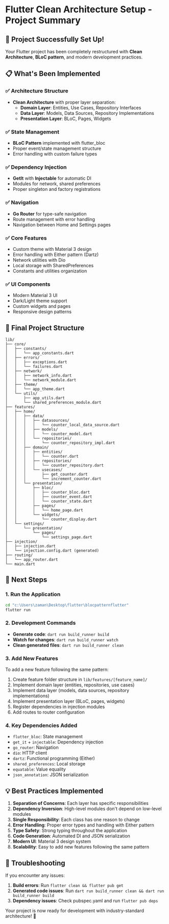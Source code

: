 # Flutter Clean Architecture Setup - Project Summary

## 🎉 Project Successfully Set Up!

Your Flutter project has been completely restructured with **Clean Architecture**, **BLoC pattern**, and modern development practices.

## 📋 What's Been Implemented

### ✅ Architecture Structure
- **Clean Architecture** with proper layer separation:
  - **Domain Layer**: Entities, Use Cases, Repository Interfaces
  - **Data Layer**: Models, Data Sources, Repository Implementations  
  - **Presentation Layer**: BLoC, Pages, Widgets

### ✅ State Management
- **BLoC Pattern** implemented with flutter_bloc
- Proper event/state management structure
- Error handling with custom failure types

### ✅ Dependency Injection
- **GetIt** with **Injectable** for automatic DI
- Modules for network, shared preferences
- Proper singleton and factory registrations

### ✅ Navigation
- **Go Router** for type-safe navigation
- Route management with error handling
- Navigation between Home and Settings pages

### ✅ Core Features
- Custom theme with Material 3 design
- Error handling with Either pattern (Dartz)
- Network utilities with Dio
- Local storage with SharedPreferences
- Constants and utilities organization

### ✅ UI Components
- Modern Material 3 UI
- Dark/Light theme support
- Custom widgets and pages
- Responsive design patterns

## 📁 Final Project Structure

```
lib/
├── core/
│   ├── constants/
│   │   └── app_constants.dart
│   ├── errors/
│   │   ├── exceptions.dart
│   │   └── failures.dart
│   ├── network/
│   │   ├── network_info.dart
│   │   └── network_module.dart
│   ├── theme/
│   │   └── app_theme.dart
│   └── utils/
│       ├── app_utils.dart
│       └── shared_preferences_module.dart
├── features/
│   ├── home/
│   │   ├── data/
│   │   │   ├── datasources/
│   │   │   │   └── counter_local_data_source.dart
│   │   │   ├── models/
│   │   │   │   └── counter_model.dart
│   │   │   └── repositories/
│   │   │       └── counter_repository_impl.dart
│   │   ├── domain/
│   │   │   ├── entities/
│   │   │   │   └── counter.dart
│   │   │   ├── repositories/
│   │   │   │   └── counter_repository.dart
│   │   │   └── usecases/
│   │   │       ├── get_counter.dart
│   │   │       └── increment_counter.dart
│   │   └── presentation/
│   │       ├── bloc/
│   │       │   ├── counter_bloc.dart
│   │       │   ├── counter_event.dart
│   │       │   └── counter_state.dart
│   │       ├── pages/
│   │       │   └── home_page.dart
│   │       └── widgets/
│   │           └── counter_display.dart
│   └── settings/
│       └── presentation/
│           └── pages/
│               └── settings_page.dart
├── injection/
│   ├── injection.dart
│   └── injection.config.dart (generated)
├── routing/
│   └── app_router.dart
└── main.dart
```

## 🚀 Next Steps

### 1. Run the Application
```bash
cd "c:\Users\zaman\Desktop\flutter\blocpatternflutter"
flutter run
```

### 2. Development Commands
- **Generate code**: `dart run build_runner build`
- **Watch for changes**: `dart run build_runner watch`
- **Clean generated files**: `dart run build_runner clean`

### 3. Add New Features
To add a new feature following the same pattern:

1. Create feature folder structure in `lib/features/[feature_name]/`
2. Implement domain layer (entities, repositories, use cases)
3. Implement data layer (models, data sources, repository implementations)
4. Implement presentation layer (BLoC, pages, widgets)
5. Register dependencies in injection modules
6. Add routes to router configuration

### 4. Key Dependencies Added
- `flutter_bloc`: State management
- `get_it` + `injectable`: Dependency injection
- `go_router`: Navigation
- `dio`: HTTP client
- `dartz`: Functional programming (Either)
- `shared_preferences`: Local storage
- `equatable`: Value equality
- `json_annotation`: JSON serialization

## 💡 Best Practices Implemented

1. **Separation of Concerns**: Each layer has specific responsibilities
2. **Dependency Inversion**: High-level modules don't depend on low-level modules
3. **Single Responsibility**: Each class has one reason to change
4. **Error Handling**: Proper error types and handling with Either pattern
5. **Type Safety**: Strong typing throughout the application
6. **Code Generation**: Automated DI and JSON serialization
7. **Modern UI**: Material 3 design system
8. **Scalability**: Easy to add new features following the same pattern

## 🔧 Troubleshooting

If you encounter any issues:

1. **Build errors**: Run `flutter clean && flutter pub get`
2. **Generated code issues**: Run `dart run build_runner clean && dart run build_runner build`
3. **Dependency issues**: Check pubspec.yaml and run `flutter pub deps`

Your project is now ready for development with industry-standard architecture! 🎯
